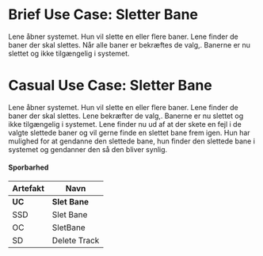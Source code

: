 # Brief Use Case: Sletter Bane
Lene åbner systemet. Hun vil slette en eller flere baner.
Lene finder de baner der skal slettes. Når alle baner er bekræftes de valg,.
Banerne er nu slettet og ikke tilgængelig i systemet.

# Casual Use Case: Sletter Bane
Lene åbner systemet. Hun vil slette en eller flere baner.
Lene finder de baner der skal slettes. Lene bekræfter de valg,.
Banerne er nu slettet og ikke tilgængelig i systemet. 
Lene finder nu ud af at der skete en fejl i de valgte slettede baner og vil gerne finde en slettet bane frem igen. Hun har mulighed for at gendanne den slettede bane, hun finder den slettede bane i systemet og gendanner den så den bliver synlig. 

#### Sporbarhed
|Artefakt| Navn |
| - | - |
|**UC**| **Slet Bane**|
|SSD| Slet Bane |
|OC| SletBane|
|SD| Delete Track |